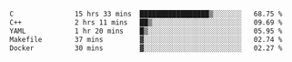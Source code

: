 <!--START_SECTION:waka-->

```txt
C               15 hrs 33 mins  █████████████████▒░░░░░░░   68.75 %
C++             2 hrs 11 mins   ██▒░░░░░░░░░░░░░░░░░░░░░░   09.69 %
YAML            1 hr 20 mins    █▒░░░░░░░░░░░░░░░░░░░░░░░   05.95 %
Makefile        37 mins         ▓░░░░░░░░░░░░░░░░░░░░░░░░   02.74 %
Docker          30 mins         ▓░░░░░░░░░░░░░░░░░░░░░░░░   02.27 %
```

<!--END_SECTION:waka-->

